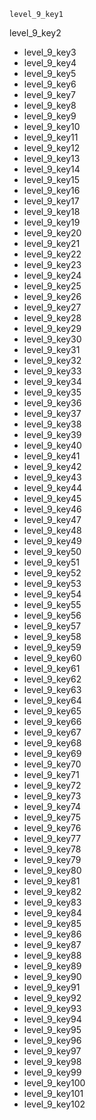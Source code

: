 ```ngMeta
level_9_key1
```

level_9_key2
- level_9_key3
- level_9_key4
- level_9_key5
- level_9_key6
- level_9_key7
- level_9_key8
- level_9_key9
- level_9_key10
- level_9_key11
- level_9_key12
- level_9_key13
- level_9_key14
- level_9_key15
- level_9_key16
- level_9_key17
- level_9_key18
- level_9_key19
- level_9_key20
- level_9_key21
- level_9_key22
- level_9_key23
- level_9_key24
- level_9_key25
- level_9_key26
- level_9_key27
- level_9_key28
- level_9_key29
- level_9_key30
- level_9_key31
- level_9_key32
- level_9_key33
- level_9_key34
- level_9_key35
- level_9_key36
- level_9_key37
- level_9_key38
- level_9_key39
- level_9_key40
- level_9_key41
- level_9_key42
- level_9_key43
- level_9_key44
- level_9_key45
- level_9_key46
- level_9_key47
- level_9_key48
- level_9_key49
- level_9_key50
- level_9_key51
- level_9_key52
- level_9_key53
- level_9_key54
- level_9_key55
- level_9_key56
- level_9_key57
- level_9_key58
- level_9_key59
- level_9_key60
- level_9_key61
- level_9_key62
- level_9_key63
- level_9_key64
- level_9_key65
- level_9_key66
- level_9_key67
- level_9_key68
- level_9_key69
- level_9_key70
- level_9_key71
- level_9_key72
- level_9_key73
- level_9_key74
- level_9_key75
- level_9_key76
- level_9_key77
- level_9_key78
- level_9_key79
- level_9_key80
- level_9_key81
- level_9_key82
- level_9_key83
- level_9_key84
- level_9_key85
- level_9_key86
- level_9_key87
- level_9_key88
- level_9_key89
- level_9_key90
- level_9_key91
- level_9_key92
- level_9_key93
- level_9_key94
- level_9_key95
- level_9_key96
- level_9_key97
- level_9_key98
- level_9_key99
- level_9_key100
- level_9_key101
- level_9_key102
